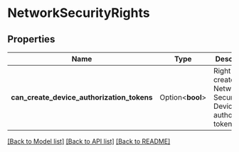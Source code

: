 # NetworkSecurityRights

## Properties

Name | Type | Description | Notes
------------ | ------------- | ------------- | -------------
**can_create_device_authorization_tokens** | Option<**bool**> | Right to create Network Security Device authorization tokens. | [optional]

[[Back to Model list]](../README.md#documentation-for-models) [[Back to API list]](../README.md#documentation-for-api-endpoints) [[Back to README]](../README.md)


